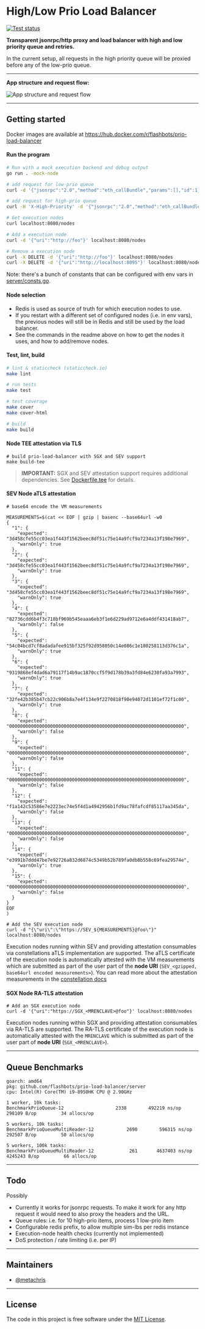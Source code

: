 # High/Low Prio Load Balancer

[![Test status](https://github.com/flashbots/prio-load-balancer/workflows/Checks/badge.svg)](https://github.com/flashbots/prio-load-balancer/actions?query=workflow%3A%22Checks%22)

**Transparent jsonrpc/http proxy and load balancer with high and low priority queue and retries.**

In the current setup, all requests in the high priority queue will be proxied before any of the low-prio queue.

---

**App structure and request flow:**

![App structure and request flow](https://user-images.githubusercontent.com/116939/202170917-bcd98c98-f40e-4025-8084-06adec27ff96.png)

---

## Getting started

Docker images are available at https://hub.docker.com/r/flashbots/prio-load-balancer

#### Run the program

```bash
# Run with a mock execution backend and debug output
go run . -mock-node

# add request for low-prio queue
curl -d '{"jsonrpc":"2.0","method":"eth_callBundle","params":[],"id":1}' localhost:8080

# add request for high-prio queue
curl -H 'X-High-Priority' -d '{"jsonrpc":"2.0","method":"eth_callBundle","params":[],"id":1}' localhost:8080

# Get execution nodes
curl localhost:8080/nodes

# Add a execution node
curl -d '{"uri":"http://foo"}' localhost:8080/nodes

# Remove a execution node
curl -X DELETE -d '{"uri":"http://foo"}' localhost:8080/nodes
curl -X DELETE -d '{"uri":"http://localhost:8095"}' localhost:8080/nodes
```

Note: there's a bunch of constants that can be configured with env vars in [server/consts.go](server/consts.go).

#### Node selection

* Redis is used as source of truth for which execution nodes to use.
* If you restart with a different set of configured nodes (i.e. in env vars), the previous nodes will still be in Redis and still be used by the load balancer.
* See the commands in the readme above on how to get the nodes it uses, and how to add/remove nodes.

#### Test, lint, build

```bash
# lint & staticcheck (staticcheck.io)
make lint

# run tests
make test

# test coverage
make cover
make cover-html

# build
make build
```

#### Node TEE attestation via TLS
```
# build prio-load-balancer with SGX and SEV support
make build-tee
```

> **IMPORTANT:** SGX and SEV attestation support requires additional dependencies. See [Dockerfile.tee](Dockerfile.tee) for details.

#### SEV Node aTLS attestation

```
# base64 encode the VM measurements

MEASUREMENTS=$(cat << EOF | gzip | basenc --base64url -w0
{
  "1": {
    "expected": "3d458cfe55cc03ea1f443f1562beec8df51c75e14a9fcf9a7234a13f198e7969",
    "warnOnly": true
  },
  "2": {
    "expected": "3d458cfe55cc03ea1f443f1562beec8df51c75e14a9fcf9a7234a13f198e7969",
    "warnOnly": true
  },
  "3": {
    "expected": "3d458cfe55cc03ea1f443f1562beec8df51c75e14a9fcf9a7234a13f198e7969",
    "warnOnly": true
  },
  "4": {
    "expected": "82736cdd6b4f3c718bf969b545eaaa6eb3f1e6d229ad9712e6a4ddf431418ab7",
    "warnOnly": false
  },
  "5": {
    "expected": "54c04bcd7cf8adadafee915bf325f92d958050c14e086c1e180258113d376c1a",
    "warnOnly": true
  },
  "6": {
    "expected": "9319868ef4dad6a79117f14b9ac1870ccf5f9d178b39a3fd84e6230fa93a7993",
    "warnOnly": true
  },
  "7": {
    "expected": "32fe42b385b47cb22c906b8a7e4f134e9f2270818f90e94072d1101ef72f1c00",
    "warnOnly": true
  },
  "8": {
    "expected": "0000000000000000000000000000000000000000000000000000000000000000",
    "warnOnly": false
  },
  "9": {
    "expected": "0000000000000000000000000000000000000000000000000000000000000000",
    "warnOnly": false
  },
  "11": {
    "expected": "0000000000000000000000000000000000000000000000000000000000000000",
    "warnOnly": false
  },
  "12": {
    "expected": "f1a142c53586e7e2223ec74e5f4d1a4942956b1fd9ac78fafcdf85117aa345da",
    "warnOnly": false
  },
  "13": {
    "expected": "0000000000000000000000000000000000000000000000000000000000000000",
    "warnOnly": false
  },
  "14": {
    "expected": "e3991b7ddd47be7e92726a832d6874c5349b52b789fa0db8b558c69fea29574e",
    "warnOnly": true
  },
  "15": {
    "expected": "0000000000000000000000000000000000000000000000000000000000000000",
    "warnOnly": false
  }
}
EOF
)
```

```
# Add the SEV execution node
curl -d "{\"uri\":\"https://SEV_${MEASUREMENTS}@foo\"}" localhost:8080/nodes
```

Execution nodes running within SEV and providing attestation consumables via constellations aTLS implementation are supported. The aTLS certificate of the execution node is automatically attested with the VM measurements which are submitted as part of the user part of the **node URI** (`SEV_<gzipped, base64url encoded measurements>`). You can read more about the attestation measurements in the [constellation docs](https://docs.edgeless.systems/constellation/architecture/attestation#runtime-measurements)

#### SGX Node RA-TLS attestation
```
# Add an SGX execution node
curl -d '{"uri":"https://SGX_<MRENCLAVE>@foo"}' localhost:8080/nodes
```

Execution nodes running within SGX and providing attestation consumables via RA-TLS are supported. The RA-TLS certificate of the execution node is automatically attested with the `MRENCLAVE` which is submitted as part of the user part of **node URI** (`SGX_<MRENCLAVE>`).

---

## Queue Benchmarks

```
goarch: amd64
pkg: github.com/flashbots/prio-load-balancer/server
cpu: Intel(R) Core(TM) i9-8950HK CPU @ 2.90GHz

1 worker, 10k tasks:
BenchmarkPrioQueue-12    	    	    2338	    492219 ns/op	  298109 B/op	      34 allocs/op

5 workers, 10k tasks:
BenchmarkPrioQueueMultiReader-12    	    2690	    596315 ns/op	  292507 B/op	      50 allocs/op

5 workers, 100k tasks:
BenchmarkPrioQueueMultiReader-12    	     261	   4637403 ns/op	 4245243 B/op	      66 allocs/op
```

---

## Todo

Possibly

* Currently it works for jsonrpc requests. To make it work for any http request it would need to also proxy the headers and the URL.
* Queue rules: i.e. for 10 high-prio items, process 1 low-prio item
* Configurable redis prefix, to allow multiple sim-lbs per redis instance
* Execution-node health checks (currently not implemented)
* DoS protection / rate limiting (i.e. per IP)

---

## Maintainers

- [@metachris](https://twitter.com/metachris)

---

## License

The code in this project is free software under the [MIT License](LICENSE).
